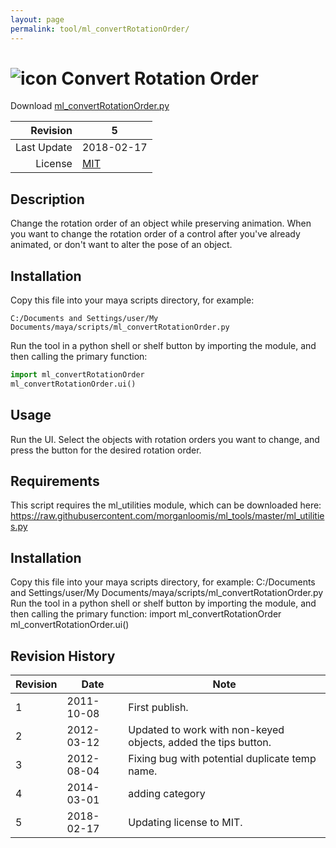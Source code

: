 ```yaml
---
layout: page
permalink: tool/ml_convertRotationOrder/
---
```


# ![icon](https://raw.githubusercontent.com/morganloomis/ml_tools/master/icons//ml_convertRotationOrder.png) Convert Rotation Order
Download [ml_convertRotationOrder.py](https://raw.githubusercontent.com/morganloomis/ml_tools/master/ml_convertRotationOrder.py)

| Revision | 5 |
|---:|---|
| Last Update | 2018-02-17 |
| License | [MIT](https://opensource.org/licenses/MIT) |

## Description

 Change the rotation order of an object while preserving animation. When you want to change the rotation order of a control after you've already animated, or don't want to alter the pose of an object. 

## Installation

Copy this file into your maya scripts directory, for example:

`C:/Documents and Settings/user/My Documents/maya/scripts/ml_convertRotationOrder.py`

Run the tool in a python shell or shelf button by importing the module, 
and then calling the primary function:

```python
import ml_convertRotationOrder
ml_convertRotationOrder.ui()
```

## Usage

 Run the UI. Select the objects with rotation orders you want to change, and press the button for the desired rotation order. 

## Requirements

 This script requires the ml_utilities module, which can be downloaded here: https://raw.githubusercontent.com/morganloomis/ml_tools/master/ml_utilities.py 

## Installation

 Copy this file into your maya scripts directory, for example: C:/Documents and Settings/user/My Documents/maya/scripts/ml_convertRotationOrder.py Run the tool in a python shell or shelf button by importing the module, and then calling the primary function: import ml_convertRotationOrder ml_convertRotationOrder.ui() 

## Revision History

| Revision | Date | Note|
|---|---|---|
|1|2011-10-08|First publish.|
|2|2012-03-12|Updated to work with non-keyed objects, added the tips button.|
|3|2012-08-04|Fixing bug with potential duplicate temp name.|
|4|2014-03-01|adding category|
|5|2018-02-17|Updating license to MIT.|
